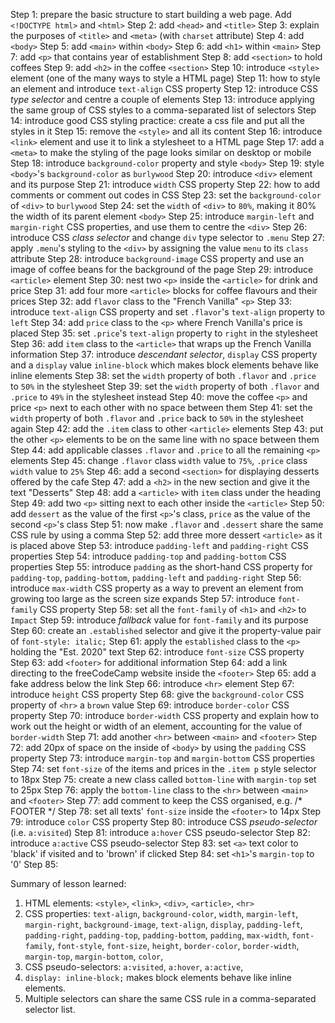 Step 1: prepare the basic structure to start building a web page. Add
        `<!DOCTYPE html>` and `<html>`
Step 2: add `<head>` and `<title>`
Step 3: explain the purposes of `<title>` and `<meta>` (with `charset`
        attribute)
Step 4: add `<body>`
Step 5: add `<main>` within `<body>`
Step 6: add `<h1>` within `<main>`
Step 7: add `<p>` that contains year of establishment
Step 8: add `<section>` to hold coffees
Step 9: add `<h2>` in the coffee `<section>`
Step 10: introduce `<style>` element (one of the many ways to style a HTML page)
Step 11: how to style an element and introduce `text-align` CSS property
Step 12: introduce CSS *type selector* and centre a couple of elements
Step 13: introduce applying the same group of CSS styles to a comma-separated
         list of selectors
Step 14: introduce good CSS styling practice: create a css file and put all the
         styles in it
Step 15: remove the `<style>` and all its content
Step 16: introduce `<link>` element and use it to link a stylesheet to a HTML
         page
Step 17: add a `<meta>` to make the styling of the page looks similar on
         desktop or mobile
Step 18: introduce `background-color` property and style `<body>`
Step 19: style `<body>`'s `background-color` as `burlywood`
Step 20: introduce `<div>` element and its purpose
Step 21: introduce `width` CSS property
Step 22: how to add comments or comment out codes in CSS
Step 23: set the `background-color` of `<div>` to `burlywood`
Step 24: set the `width` of `<div>` to `80%`, making it 80% the width of its 
         parent element `<body>`
Step 25: introduce `margin-left` and `margin-right` CSS properties, and use
         them to centre the `<div>`
Step 26: introduce CSS *class selector* and change `div` type selector to
         `.menu`
Step 27: apply `.menu`'s styling to the `<div>` by assigning the value `menu`
         to its `class` attribute
Step 28: introduce `background-image` CSS property and use an image of coffee
         beans for the background of the page
Step 29: introduce `<article>` element
Step 30: nest two `<p>` inside the `<article>` for drink and price
Step 31: add four more `<article>` blocks for coffee flavours and their prices
Step 32: add `flavor` class to the "French Vanilla" `<p>`
Step 33: introduce `text-align` CSS property and set `.flavor`'s `text-align`
         property to `left`
Step 34: add `price` class to the `<p>` where French Vanilla's price is placed
Step 35: set `.price`'s `text-align` property to `right` in the stylesheet
Step 36: add `item` class to the `<article>` that wraps up the French Vanilla
         information
Step 37: introduce *descendant selector*, `display` CSS property and a `display`
         value `inline-block` which makes block elements behave like inline
         elements
Step 38: set the `width` property of both `.flavor` and `.price` to `50%` in the
         stylesheet
Step 39: set the `width` property of both `.flavor` and `.price` to `49%` in the
         stylesheet instead
Step 40: move the coffee `<p>` and price `<p>` next to each other with no space
         between them
Step 41: set the `width` property of both `.flavor` and `.price` back to `50%` 
         in the stylesheet again
Step 42: add the `.item` class to other `<article>` elements
Step 43: put the other `<p>` elements to be on the same line with no space
         between them
Step 44: add applicable classes `.flavor` and `.price` to all the remaining
         `<p>` elements
Step 45: change `.flavor` class `width` value to `75%`, `.price` class `width`
         value to `25%`
Step 46: add a second `<section>` for displaying desserts offered by the cafe
Step 47: add a `<h2>` in the new section and give it the text "Desserts"
Step 48: add a `<article>` with `item` class under the heading
Step 49: add two `<p>` sitting next to each other inside the `<article>`
Step 50: add `dessert` as the value of the first `<p>`'s class, `price` as the
         value of the second `<p>`'s class
Step 51: now make `.flavor` and `.dessert` share the same CSS rule by using
         a comma
Step 52: add three more dessert `<article>` as it is placed above
Step 53: introduce `padding-left` and `padding-right` CSS properties
Step 54: introduce `padding-top` and `padding-bottom` CSS properties
Step 55: introduce `padding` as the short-hand CSS property for `padding-top`,
         `padding-bottom`, `padding-left` and `padding-right`
Step 56: introduce `max-width` CSS property as a way to prevent an element
         from growing too large as the screen size expands
Step 57: introduce `font-family` CSS property
Step 58: set all the `font-family` of `<h1>` and `<h2>` to `Impact`
Step 59: introduce *fallback* value for `font-family` and its purpose
Step 60: create an `.established` selector and give it the property-value pair
         of `font-style: italic;`
Step 61: apply the `established` class to the `<p>` holding the "Est. 2020"
         text
Step 62: introduce `font-size` CSS property
Step 63: add `<footer>` for additional information
Step 64: add a link directing to the freeCodeCamp website inside the `<footer>`
Step 65: add a fake address below the link
Step 66: introduce `<hr>` element
Step 67: introduce `height` CSS property
Step 68: give the `background-color` CSS property of `<hr>` a `brown` value
Step 69: introduce `border-color` CSS property
Step 70: introduce `border-width` CSS property and explain how to work out the
         height or width of an element, accounting for the value of
         `border-width`
Step 71: add another `<hr>` between `<main>` and `<footer>`
Step 72: add 20px of space on the inside of `<body>` by using the `padding`
         CSS property
Step 73: introduce `margin-top` and `margin-bottom` CSS properties
Step 74: set `font-size` of the items and prices in the `.item p` style
         selector to 18px
Step 75: create a new class called `bottom-line` with `margin-top` set to 25px
Step 76: apply the `bottom-line` class to the `<hr>` between `<main>` and
         `<footer>`
Step 77: add comment to keep the CSS organised, e.g. /* FOOTER */
Step 78: set all texts' `font-size` inside the `<footer>` to 14px
Step 79: introduce `color` CSS property
Step 80: introduce CSS *pseudo-selector* (i.e. `a:visited`)
Step 81: introduce `a:hover` CSS pseudo-selector
Step 82: introduce `a:active` CSS pseudo-selector
Step 83: set `<a>` text color to 'black' if visited and to 'brown' if clicked
Step 84: set `<h1>`'s `margin-top` to '0'
Step 85:

Summary of lesson learned:
1. HTML elements: `<style>`, `<link>`, `<div>`, `<article>`, `<hr>`
2. CSS properties: `text-align`, `background-color`, `width`, `margin-left`,
`margin-right`, `background-image`, `text-align`, `display`, `padding-left`,
`padding-right`, `padding-top`, `padding-bottom`, `padding`, `max-width`,
`font-family`, `font-style`, `font-size`, `height`, `border-color`,
`border-width`, `margin-top`, `margin-bottom`, `color`,
3. CSS pseudo-selectors: `a:visited`, `a:hover`, `a:active`,
4. `display: inline-block;` makes block elements behave like inline elements.
5. Multiple selectors can share the same CSS rule in a comma-separated selector
   list. 